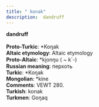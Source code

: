 ```yaml
---
title: " konak"
description:  dandruff
---
```

<strong> dandruff</strong><br><br>
<strong>Proto-Turkic</strong>:  *Koŋak<br>
<strong>Altaic etymology</strong>:  Altaic etymology<br>
<strong> Proto-Altaic</strong>:  *ki̯onŋu ( ~ k`-)<br>
<strong>Russian meaning</strong>:  перхоть<br>
<strong>Turkic</strong>:  *Koŋak<br>
<strong>Mongolian</strong>:  *kine<br>
<strong>Comments</strong>:  VEWT 280.<br>
<strong>Turkish</strong>:  konak<br>
<strong>Turkmen</strong>:  Goŋaq<br>


